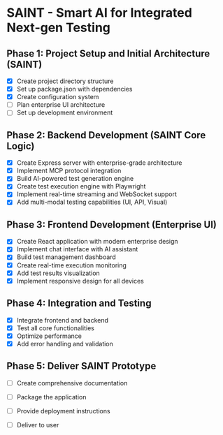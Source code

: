 # SAINT - Smart AI for Integrated Next-gen Testing

## Phase 1: Project Setup and Initial Architecture (SAINT)
- [x] Create project directory structure
- [x] Set up package.json with dependencies
- [x] Create configuration system
- [ ] Plan enterprise UI architecture
- [ ] Set up development environment

## Phase 2: Backend Development (SAINT Core Logic)
- [x] Create Express server with enterprise-grade architecture
- [x] Implement MCP protocol integration
- [x] Build AI-powered test generation engine
- [x] Create test execution engine with Playwright
- [x] Implement real-time streaming and WebSocket support
- [x] Add multi-modal testing capabilities (UI, API, Visual)

## Phase 3: Frontend Development (Enterprise UI)
- [x] Create React application with modern enterprise design
- [x] Implement chat interface with AI assistant
- [x] Build test management dashboard
- [x] Create real-time execution monitoring
- [x] Add test results visualization
- [x] Implement responsive design for all devices

## Phase 4: Integration and Testing
- [x] Integrate frontend and backend
- [x] Test all core functionalities
- [x] Optimize performance
- [x] Add error handling and validation

## Phase 5: Deliver SAINT Prototype
- [ ] Create comprehensive documentation
- [ ] Package the application
- [ ] Provide deployment instructions
- [ ] Deliver to user

